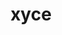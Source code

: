 ---
title: "xyce"
layout: cache
categories: [package, develop]
meta: {"versions": ["7.6.0"], "compilers": ["gcc@=11.1.0"], "oss": ["ubuntu20.04"], "platforms": ["linux"], "targets": ["ppc64le", "x86_64_v3"], "stacks": ["e4s", "e4s-power", "root"], "num_specs": 15, "num_specs_by_stack": {"root": 15, "e4s-power": 8, "e4s": 7}}
spec_details: [{"hash": "j7dtzt5mdv6cahkuyf7gkkbhao55wyej", "compiler": "gcc@=11.1.0", "versions": ["7.6.0"], "os": "ubuntu20.04", "platform": "linux", "target": "ppc64le", "variants": ["build_system=cmake", "build_type=Release", "cxxstd=11", "generator=make", "~ipo", "+mpi", "patches=077f91d,e91063d", "~plugin", "+pymi", "+pymi_static_tpls", "+shared"], "stacks": ["root", "e4s-power"], "size": "-", "tarball": "https://binaries.spack.io/develop/build_cache/linux-ubuntu20.04-ppc64le/gcc-11.1.0/xyce-7.6.0/linux-ubuntu20.04-ppc64le-gcc-11.1.0-xyce-7.6.0-j7dtzt5mdv6cahkuyf7gkkbhao55wyej.spack"}, {"hash": "nqz5kiqsgg37u7udfv352sviw44bc5fz", "compiler": "gcc@=11.1.0", "versions": ["7.6.0"], "os": "ubuntu20.04", "platform": "linux", "target": "ppc64le", "variants": ["build_system=cmake", "build_type=Release", "cxxstd=11", "generator=make", "~ipo", "+mpi", "patches=077f91d,e91063d", "~plugin", "+pymi", "+pymi_static_tpls", "+shared"], "stacks": ["root", "e4s-power"], "size": "-", "tarball": "https://binaries.spack.io/develop/build_cache/linux-ubuntu20.04-ppc64le/gcc-11.1.0/xyce-7.6.0/linux-ubuntu20.04-ppc64le-gcc-11.1.0-xyce-7.6.0-nqz5kiqsgg37u7udfv352sviw44bc5fz.spack"}, {"hash": "ajcnjjhdmvwalfztkr2vjqzawgakvulj", "compiler": "gcc@=11.1.0", "versions": ["7.6.0"], "os": "ubuntu20.04", "platform": "linux", "target": "ppc64le", "variants": ["build_system=cmake", "build_type=Release", "cxxstd=11", "generator=make", "~ipo", "+mpi", "patches=077f91d,e91063d", "~plugin", "+pymi", "+pymi_static_tpls", "+shared"], "stacks": ["root", "e4s-power"], "size": "-", "tarball": "https://binaries.spack.io/develop/build_cache/linux-ubuntu20.04-ppc64le/gcc-11.1.0/xyce-7.6.0/linux-ubuntu20.04-ppc64le-gcc-11.1.0-xyce-7.6.0-ajcnjjhdmvwalfztkr2vjqzawgakvulj.spack"}, {"hash": "jtvv5rligshse34d45vioa6hcfqdimwt", "compiler": "gcc@=11.1.0", "versions": ["7.6.0"], "os": "ubuntu20.04", "platform": "linux", "target": "ppc64le", "variants": ["build_system=cmake", "build_type=Release", "cxxstd=11", "generator=make", "~ipo", "+mpi", "patches=077f91d,e91063d", "~plugin", "+pymi", "+pymi_static_tpls", "+shared"], "stacks": ["root", "e4s-power"], "size": "-", "tarball": "https://binaries.spack.io/develop/build_cache/linux-ubuntu20.04-ppc64le/gcc-11.1.0/xyce-7.6.0/linux-ubuntu20.04-ppc64le-gcc-11.1.0-xyce-7.6.0-jtvv5rligshse34d45vioa6hcfqdimwt.spack"}, {"hash": "4iz7x26t34iorh66podnr3lmkmgth3yd", "compiler": "gcc@=11.1.0", "versions": ["7.6.0"], "os": "ubuntu20.04", "platform": "linux", "target": "ppc64le", "variants": ["build_system=cmake", "build_type=Release", "cxxstd=11", "generator=make", "~ipo", "+mpi", "patches=077f91d,e91063d", "~plugin", "+pymi", "+pymi_static_tpls", "+shared"], "stacks": ["root", "e4s-power"], "size": "-", "tarball": "https://binaries.spack.io/develop/build_cache/linux-ubuntu20.04-ppc64le/gcc-11.1.0/xyce-7.6.0/linux-ubuntu20.04-ppc64le-gcc-11.1.0-xyce-7.6.0-4iz7x26t34iorh66podnr3lmkmgth3yd.spack"}, {"hash": "4hdrlpmkcn4elluajlubzxjls256brbn", "compiler": "gcc@=11.1.0", "versions": ["7.6.0"], "os": "ubuntu20.04", "platform": "linux", "target": "ppc64le", "variants": ["build_system=cmake", "build_type=Release", "cxxstd=11", "generator=make", "~ipo", "+mpi", "patches=077f91d,e91063d", "~plugin", "+pymi", "+pymi_static_tpls", "+shared"], "stacks": ["root", "e4s-power"], "size": "-", "tarball": "https://binaries.spack.io/develop/build_cache/linux-ubuntu20.04-ppc64le/gcc-11.1.0/xyce-7.6.0/linux-ubuntu20.04-ppc64le-gcc-11.1.0-xyce-7.6.0-4hdrlpmkcn4elluajlubzxjls256brbn.spack"}, {"hash": "w656hgslp7on564uu7ks5xr6kysk3oqw", "compiler": "gcc@=11.1.0", "versions": ["7.6.0"], "os": "ubuntu20.04", "platform": "linux", "target": "ppc64le", "variants": ["build_system=cmake", "build_type=Release", "cxxstd=11", "generator=make", "~ipo", "+mpi", "patches=077f91d,e91063d", "~plugin", "+pymi", "+pymi_static_tpls", "+shared"], "stacks": ["root", "e4s-power"], "size": "-", "tarball": "https://binaries.spack.io/develop/build_cache/linux-ubuntu20.04-ppc64le/gcc-11.1.0/xyce-7.6.0/linux-ubuntu20.04-ppc64le-gcc-11.1.0-xyce-7.6.0-w656hgslp7on564uu7ks5xr6kysk3oqw.spack"}, {"hash": "yuw7ooiv4nhr2mcac2ime5wtpdztv2fr", "compiler": "gcc@=11.1.0", "versions": ["7.6.0"], "os": "ubuntu20.04", "platform": "linux", "target": "ppc64le", "variants": ["build_system=cmake", "build_type=Release", "cxxstd=11", "generator=make", "~ipo", "+mpi", "patches=077f91d,e91063d", "~plugin", "+pymi", "+pymi_static_tpls", "+shared"], "stacks": ["root", "e4s-power"], "size": "-", "tarball": "https://binaries.spack.io/develop/build_cache/linux-ubuntu20.04-ppc64le/gcc-11.1.0/xyce-7.6.0/linux-ubuntu20.04-ppc64le-gcc-11.1.0-xyce-7.6.0-yuw7ooiv4nhr2mcac2ime5wtpdztv2fr.spack"}, {"hash": "77flkmjxls6nztwlgdx4qzynukdxlftx", "compiler": "gcc@=11.1.0", "versions": ["7.6.0"], "os": "ubuntu20.04", "platform": "linux", "target": "x86_64_v3", "variants": ["build_system=cmake", "build_type=Release", "cxxstd=11", "generator=make", "~ipo", "+mpi", "patches=077f91d,e91063d", "~plugin", "+pymi", "+pymi_static_tpls", "+shared"], "stacks": ["root", "e4s"], "size": "-", "tarball": "https://binaries.spack.io/develop/build_cache/linux-ubuntu20.04-x86_64_v3/gcc-11.1.0/xyce-7.6.0/linux-ubuntu20.04-x86_64_v3-gcc-11.1.0-xyce-7.6.0-77flkmjxls6nztwlgdx4qzynukdxlftx.spack"}, {"hash": "56k6pjk25ebss3ktbome6hv4nsdkiatb", "compiler": "gcc@=11.1.0", "versions": ["7.6.0"], "os": "ubuntu20.04", "platform": "linux", "target": "x86_64_v3", "variants": ["build_system=cmake", "build_type=Release", "cxxstd=11", "generator=make", "~ipo", "+mpi", "patches=077f91d,e91063d", "~plugin", "+pymi", "+pymi_static_tpls", "+shared"], "stacks": ["root", "e4s"], "size": "-", "tarball": "https://binaries.spack.io/develop/build_cache/linux-ubuntu20.04-x86_64_v3/gcc-11.1.0/xyce-7.6.0/linux-ubuntu20.04-x86_64_v3-gcc-11.1.0-xyce-7.6.0-56k6pjk25ebss3ktbome6hv4nsdkiatb.spack"}, {"hash": "e4yjtp55nnz7ia7gxjf7hozuokfckyih", "compiler": "gcc@=11.1.0", "versions": ["7.6.0"], "os": "ubuntu20.04", "platform": "linux", "target": "x86_64_v3", "variants": ["build_system=cmake", "build_type=Release", "cxxstd=11", "generator=make", "~ipo", "+mpi", "patches=077f91d,e91063d", "~plugin", "+pymi", "+pymi_static_tpls", "+shared"], "stacks": ["root", "e4s"], "size": "-", "tarball": "https://binaries.spack.io/develop/build_cache/linux-ubuntu20.04-x86_64_v3/gcc-11.1.0/xyce-7.6.0/linux-ubuntu20.04-x86_64_v3-gcc-11.1.0-xyce-7.6.0-e4yjtp55nnz7ia7gxjf7hozuokfckyih.spack"}, {"hash": "gdqtzex3gndjuavyarx6lchytoaglq7r", "compiler": "gcc@=11.1.0", "versions": ["7.6.0"], "os": "ubuntu20.04", "platform": "linux", "target": "x86_64_v3", "variants": ["build_system=cmake", "build_type=Release", "cxxstd=11", "generator=make", "~ipo", "+mpi", "patches=077f91d,e91063d", "~plugin", "+pymi", "+pymi_static_tpls", "+shared"], "stacks": ["root", "e4s"], "size": "-", "tarball": "https://binaries.spack.io/develop/build_cache/linux-ubuntu20.04-x86_64_v3/gcc-11.1.0/xyce-7.6.0/linux-ubuntu20.04-x86_64_v3-gcc-11.1.0-xyce-7.6.0-gdqtzex3gndjuavyarx6lchytoaglq7r.spack"}, {"hash": "sjyam5csq54zugq2vsqqintvz5ji7u4c", "compiler": "gcc@=11.1.0", "versions": ["7.6.0"], "os": "ubuntu20.04", "platform": "linux", "target": "x86_64_v3", "variants": ["build_system=cmake", "build_type=Release", "cxxstd=11", "generator=make", "~ipo", "+mpi", "patches=077f91d,e91063d", "~plugin", "+pymi", "+pymi_static_tpls", "+shared"], "stacks": ["root", "e4s"], "size": "-", "tarball": "https://binaries.spack.io/develop/build_cache/linux-ubuntu20.04-x86_64_v3/gcc-11.1.0/xyce-7.6.0/linux-ubuntu20.04-x86_64_v3-gcc-11.1.0-xyce-7.6.0-sjyam5csq54zugq2vsqqintvz5ji7u4c.spack"}, {"hash": "su7kfshd5ommgq3frz4k3z6bmqdchxbh", "compiler": "gcc@=11.1.0", "versions": ["7.6.0"], "os": "ubuntu20.04", "platform": "linux", "target": "x86_64_v3", "variants": ["build_system=cmake", "build_type=Release", "cxxstd=11", "generator=make", "~ipo", "+mpi", "patches=077f91d,e91063d", "~plugin", "+pymi", "+pymi_static_tpls", "+shared"], "stacks": ["root", "e4s"], "size": "-", "tarball": "https://binaries.spack.io/develop/build_cache/linux-ubuntu20.04-x86_64_v3/gcc-11.1.0/xyce-7.6.0/linux-ubuntu20.04-x86_64_v3-gcc-11.1.0-xyce-7.6.0-su7kfshd5ommgq3frz4k3z6bmqdchxbh.spack"}, {"hash": "pgb5pwsuvlehatiqjqfa27xrzk2p6rnn", "compiler": "gcc@=11.1.0", "versions": ["7.6.0"], "os": "ubuntu20.04", "platform": "linux", "target": "x86_64_v3", "variants": ["build_system=cmake", "build_type=Release", "cxxstd=11", "generator=make", "~ipo", "+mpi", "patches=077f91d,e91063d", "~plugin", "+pymi", "+pymi_static_tpls", "+shared"], "stacks": ["root", "e4s"], "size": "-", "tarball": "https://binaries.spack.io/develop/build_cache/linux-ubuntu20.04-x86_64_v3/gcc-11.1.0/xyce-7.6.0/linux-ubuntu20.04-x86_64_v3-gcc-11.1.0-xyce-7.6.0-pgb5pwsuvlehatiqjqfa27xrzk2p6rnn.spack"}]
---